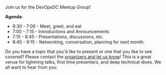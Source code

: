 Join us for the DevOpsDC Meetup Group!

**Agenda**:

* 6:30 - 7:00 - Meet, greet, and eat
* 7:00 - 7:15 - Introductions and Announcements
* 7:15 - 8:45 - Presentations, discussions, etc.
* 8:45 - 9:15 - Networking, conversation, planning for next month.

Do you have a topic that you'd like to present or one that you like to see covered?  Please contact the [organizers and let us know](http://www.meetup.com/DevOpsDC/suggestion/)!  This is a great venue for lightning talks, first time presenters, and deep technical dives.  We all want to hear from you.
